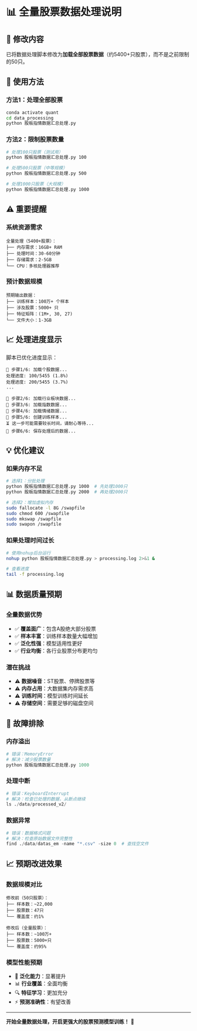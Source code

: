 # 📊 全量股票数据处理说明

## 🎯 **修改内容**

已将数据处理脚本修改为**加载全部股票数据**（约5400+只股票），而不是之前限制的50只。

## 🚀 **使用方法**

### **方法1：处理全部股票**
```bash
conda activate quant
cd data_processing
python 股板指情数据汇总处理.py
```

### **方法2：限制股票数量**
```bash
# 处理100只股票（测试用）
python 股板指情数据汇总处理.py 100

# 处理500只股票（中等规模）
python 股板指情数据汇总处理.py 500

# 处理1000只股票（大规模）
python 股板指情数据汇总处理.py 1000
```

## ⚠️ **重要提醒**

### **系统资源需求**
```
全量处理（5400+股票）：
├── 内存需求：16GB+ RAM
├── 处理时间：30-60分钟
├── 存储需求：2-5GB
└── CPU：多核处理器推荐
```

### **预计数据规模**
```
预期输出数据：
├── 训练样本：100万+ 个样本
├── 涉及股票：5000+ 只
├── 特征矩阵：(1M+, 30, 27)
└── 文件大小：1-3GB
```

## 📈 **处理进度显示**

脚本已优化进度显示：
```
🔄 步骤1/6: 加载个股数据...
处理进度: 100/5455 (1.8%)
处理进度: 200/5455 (3.7%)
...

🔄 步骤2/6: 加载行业板块数据...
🔄 步骤3/6: 加载指数数据...
🔄 步骤4/6: 加载情绪数据...
🔄 步骤5/6: 创建训练样本...
⏳ 这一步可能需要较长时间，请耐心等待...
🔄 步骤6/6: 保存处理后的数据...
```

## 💡 **优化建议**

### **如果内存不足**
```bash
# 选择1：分批处理
python 股板指情数据汇总处理.py 1000  # 先处理1000只
python 股板指情数据汇总处理.py 2000  # 再处理2000只

# 选择2：增加虚拟内存
sudo fallocate -l 8G /swapfile
sudo chmod 600 /swapfile
sudo mkswap /swapfile
sudo swapon /swapfile
```

### **如果处理时间过长**
```bash
# 使用nohup后台运行
nohup python 股板指情数据汇总处理.py > processing.log 2>&1 &

# 查看进度
tail -f processing.log
```

## 📊 **数据质量预期**

### **全量数据优势**
- ✅ **覆盖面广**：包含A股绝大部分股票
- ✅ **样本丰富**：训练样本数量大幅增加
- ✅ **泛化性强**：模型适用性更好
- ✅ **行业均衡**：各行业股票分布更均匀

### **潜在挑战**
- ⚠️ **数据噪音**：ST股票、停牌股票等
- ⚠️ **内存占用**：大数据集内存需求高
- ⚠️ **训练时间**：模型训练时间延长
- ⚠️ **存储空间**：需要足够的磁盘空间

## 🔧 **故障排除**

### **内存溢出**
```python
# 错误：MemoryError
# 解决：减少股票数量
python 股板指情数据汇总处理.py 1000
```

### **处理中断**
```python
# 错误：KeyboardInterrupt
# 解决：检查已处理的数据，从断点继续
ls ./data/processed_v2/
```

### **数据异常**
```python
# 错误：数据格式问题
# 解决：检查原始数据文件完整性
find ./data/datas_em -name "*.csv" -size 0  # 查找空文件
```

## 📈 **预期改进效果**

### **数据规模对比**
```
修改前（50只股票）：
├── 样本数：~22,000
├── 股票数：47只
└── 覆盖度：约1%

修改后（全量股票）：
├── 样本数：~100万+
├── 股票数：5000+只
└── 覆盖度：约95%
```

### **模型性能预期**
- 🎯 **泛化能力**：显著提升
- 📊 **行业覆盖**：全面均衡
- 🔍 **特征学习**：更加充分
- ⚡ **预测准确性**：有望改善

---

**开始全量数据处理，开启更强大的股票预测模型训练！** 🚀